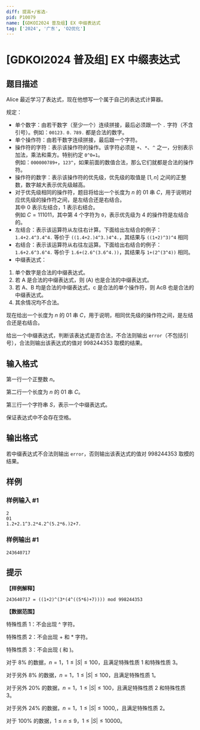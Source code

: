 ```yaml
---
diff: 提高+/省选-
pid: P10079
name: [GDKOI2024 普及组] EX 中缀表达式
tag: ['2024', '广东', 'O2优化']
---
```

# [GDKOI2024 普及组] EX 中缀表达式
## 题目描述

Alice 最近学习了表达式，现在他想写一个属于自己的表达式计算器。

规定：

- 单个数字：由若干数字（至少一个）连续拼接，最后必须跟一个 `.` 字符（不含引号）。例如：`00123.` `0.` `789.` 都是合法的数字。
- 单个操作符：由若干数字连续拼接，最后跟一个字符。
- 操作符的字符：表示该操作符的操作。该字符必须是 `+`、`*`、`^` 之一，分别表示加法，乘法和乘方。特别约定 `0^0=1`。  
例如：`000000789+`，`123^`，如果前面的数值合法，那么它们就都是合法的操作符。
- 操作符的数字：表示该操作符的优先级，优先级的取值是 $[1, n]$ 之间的正整数，数字越大表示优先级越高。
- 对于优先级相同的操作符，题目将给出一个长度为 $n$ 的 $01$ 串 $C$，用于说明对应优先级的操作符之间，是左结合还是右结合。  
其中 $0$ 表示左结合，$1$ 表示右结合。  
例如 $C=111011$，其中第 $4$ 个字符为 `0`，表示优先级为 $4$ 的操作符是左结合的。
- 左结合：表示该运算符从左往右计算。下面给出左结合的例子：`1.4+2.4^3.4^4.` 等价于 `((1.4+2.)4^3.)4^4.`，其结果与 `((1+2)^3)^4` 相同
- 右结合：表示该运算符从右往左运算。下面给出右结合的例子：`1.6+2.6^3.6^4.` 等价于 `1.6+(2.6^(3.6^4.))`，其结果与 `1+(2^(3^4))` 相同。
- 中缀表达式：
1. 单个数字是合法的中缀表达式。
2. 若 A 是合法的中缀表达式，则 (A) 也是合法的中缀表达式。
3. 若 A、B 均是合法的中缀表达式，c 是合法的单个操作符，则 AcB 也是合法的中缀表达式。
4. 其余情况均不合法。

现在给出一个长度为 $n$ 的 $01$ 串 $C$，用于说明，相同优先级的操作符之间，是左结合还是右结合。

给出一个中缀表达式，判断该表达式是否合法，不合法则输出 `error`（不包括引号），合法则输出该表达式的值对 $998244353$ 取模的结果。
## 输入格式

第一行一个正整数 $n$。

第二行一个长度为 $n$ 的 $01$ 串 $C$。

第三行一个字符串 $S$，表示一个中缀表达式。

保证表达式中不会存在空格。
## 输出格式

若中缀表达式不合法则输出 `error`，否则输出该表达式的值对 $998244353$ 取模的结果。
## 样例

### 样例输入 #1
```
2
01
1.2+2.1^3.2*4.2^(5.2*6.)2+7.
```
### 样例输出 #1
```
243640717
```
## 提示

**【样例解释】**

`243640717 = ((1+2)^(3*(4^((5*6)+7)))) mod 998244353`

**【数据范围】**

特殊性质 1：不会出现 ^ 字符。

特殊性质 2：不会出现 + 和 * 字符。

特殊性质 3：不会出现 ( 和 )。

对于 $8\%$ 的数据，$n = 1$，$1 \leq |S| \leq 100$，且满足特殊性质 $1$ 和特殊性质 $3$。

对于另外 $8\%$ 的数据，$n = 1$，$1 \leq |S| \leq 100$，且满足特殊性质 $1$。

对于另外 $20\%$ 的数据，$n = 1$，$1 \leq |S| \leq 100$，且满足特殊性质 $2$ 和特殊性质 $3$。

对于另外 $24\%$ 的数据，$n = 1$，$1 \leq |S| \leq 1000$,，且满足特殊性质 $2$。

对于 $100\%$ 的数据，$1 \leq n \leq 9$，$1 \leq |S| \leq 10000$。

